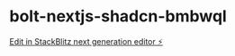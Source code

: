 # bolt-nextjs-shadcn-bmbwql

[Edit in StackBlitz next generation editor ⚡️](https://stackblitz.com/~/github.com/nazmiasri95/bolt-nextjs-shadcn-bmbwql)